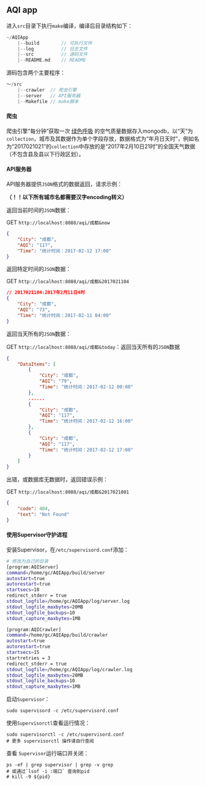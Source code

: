 ## AQI app
进入`src`目录下执行`make`编译，编译后目录结构如下：
```go
~/AQIApp
	|--build		// 可执行文件
	|--log			// 日志文件
	|--src			// 源码文件
	|--README.md	// README
```

源码包含两个主要程序：

```go
～/src
	|--crawler  // 爬虫引擎
	|--server   // API服务器
	|--Makefile // make脚本
```

#### 爬虫

爬虫引擎“每分钟”获取一次 [绿色呼吸](http://www.pm25.com/rank.html) 的空气质量数据存入mongodb，以“天”为`collection`，城市及其数据作为单个字段存放，数据格式为“年月日天时”，例如名为“2017021021”的`collection`中存放的是“2017年2月10日21时”的全国天气数据（不包含县及县以下行政区划）。

#### API服务器

API服务器提供`JSON`格式的数据返回，请求示例：

**（！！以下所有城市名都需要汉字encoding转义）**

返回当前时间的`JSON`数据：

GET `http://localhost:8088/aqi/成都&now`

```json
{
    "City": "成都",
    "AQI": "117",
    "Time": "统计时间：2017-02-12 17:00"
}
```

返回特定时间的`JSON`数据：

GET `http://localhost:8088/aqi/成都&2017021104`

```json
// 2017021104:2017年2月11日4时
{
    "City": "成都",
    "AQI": "73",
    "Time": "统计时间：2017-02-11 04:00"
}
```

返回当天所有的`JSON`数据：

GET `http://localhost:8088/aqi/成都&today`：返回当天所有的`JSON`数据

```json
{
    "DataItems": [
        {
            "City": "成都",
            "AQI": "79",
            "Time": "统计时间：2017-02-12 00:00"
        },
        ......
        {
            "City": "成都",
            "AQI": "117",
            "Time": "统计时间：2017-02-12 16:00"
        },
        {
            "City": "成都",
            "AQI": "117",
            "Time": "统计时间：2017-02-12 17:00"
        }
    ]
}
```

出错，或数据库无数据时，返回错误示例：

GET `http://localhost:8088/aqi/成都&2017021001`

```json
{
    "code": 404,
    "text": "Not Found"
}
```

#### 使用Supervisor守护进程

安装Supervisor，在`/etc/supervisord.conf`添加：

```sh
# 修改为自己的目录
[program:AQIServer]
command=/home/gc/AQIApp/build/server
autostart=true
autorestart=true
startsecs=10
redirect_stderr = true
stdout_logfile=/home/gc/AQIApp/log/server.log
stdout_logfile_maxbytes=20MB
stdout_logfile_backups=10
stdout_capture_maxbytes=1MB

[program:AQICrawler]
command=/home/gc/AQIApp/build/crawler
autostart=true
autorestart=true
startsecs=15
startretries = 3
redirect_stderr = true
stdout_logfile=/home/gc/AQIApp/log/crawler.log
stdout_logfile_maxbytes=20MB
stdout_logfile_backups=10
stdout_capture_maxbytes=1MB
```

启动`Supervisor`：

```shell
sudo supervisord -c /etc/supervisord.conf
```

使用`Supervisorctl`查看运行情况：

```shell
sudo supervisorctl -c /etc/supervisord.conf
# 更多 supervisorctl 操作请自行查阅
```

查看	`Supervisor`运行端口并关闭：

```shell
ps -ef | grep supervisor | grep -v grep
# 或通过`lsof -i :端口` 查询到pid
# kill -9 ${pid}
```